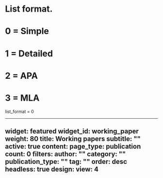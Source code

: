 # List format.
#   0 = Simple
#   1 = Detailed
#   2 = APA
#   3 = MLA
list_format = 0

---
widget: featured
widget_id: working_paper
weight: 80
title: Working papers
subtitle: ""
active: true
content:
  page_type: publication
  count: 0
  filters:
    author: ""
    category: ""
    publication_type: ""
    tag: ""
  order: desc
headless: true
design:
  view: 4
---
